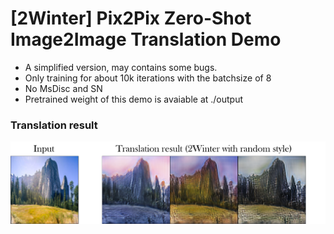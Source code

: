 # [2Winter] Pix2Pix Zero-Shot Image2Image Translation Demo 

- A simplified version, may contains some bugs.
- Only training for about 10k iterations with the batchsize of 8
- No MsDisc and SN
- Pretrained weight of this demo is avaiable at ./output

### Translation result
![result](./Images/demo%20result.png)
